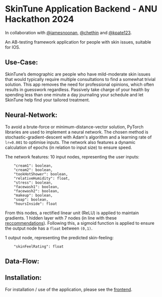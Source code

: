 # SkinTune Application Backend - ANU Hackathon 2024

In collaboration with [@jamesnoonan](https://github.com/jamesnoonan), [@chethin](https://github.com/Chethin) and [@kpate123](https://github.com/kpate123).

An AB-testing framework application for people with skin issues, suitable for IOS.

## Use-Case:

SkinTune’s demographic are people who have mild-moderate skin issues that would typically require 
multiple consultations to find a somewhat trivial solution. This app removes the need for professional
opinions, which often results in guesswork regardless. Passively take charge of your health by spending 
less than one minute a day journaling your schedule and let SkinTune help find your tailored treatment.

## Neural-Network:

To avoid a brute-force or minimum-distance-vector solution, PyTorch libraries are used to implement a neural network.
The chosen method is stochastic-gradient-descent with Adam's algorithm and a learning rate of `lr=0.001` to optimise inputs.
The network also features a dynamic calculation of epochs (in relation to input size) to ensure speed.

The network features:
10 input nodes, representing the user inputs: 
```
    "cream1": boolean,
    "cream2": boolean,
    "tookHotShower": boolean,
    "relativeHumidity": float,
    "stress": boolean,
    "facewash1": boolean,
    "facewash2": boolean,
    "makeup": boolean,
    "soap": boolean,
    "hoursInside": float
```

From this nodes, a rectified linear unit (ReLU) is applied to maintain gradients.
1 hidden layer with 7 nodes (in line with these [reccommendations](https://medium.com/geekculture/introduction-to-neural-network-2f8b8221fbd3)).
Following this, a sigmoid function is applied to ensure the output node has a `float` between `(0,1)`.

1 output node, representing the predicted skin-feeling:
```
    "skinFeelRating": float
```

## Data-Flow:


## Installation:

For installation / use of the application, please see the [frontend](https://github.com/BillyJaf/hackathon_frontend).
